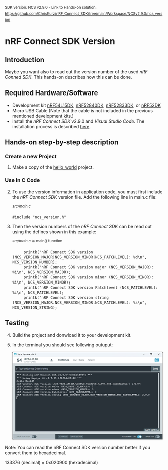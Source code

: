 <sup>SDK version: NCS v2.9.0  -  Link to Hands-on solution: https://github.com/ChrisKurz/nRF_Connect_SDK/tree/main/Workspace/NCSv2.9.0/ncs_version</sup>

# nRF Connect SDK Version 

## Introduction

Maybe you want also to read out the version number of the used _nRF Conned SDK_. This hands-on describes how this can be done. 

## Required Hardware/Software
- Development kit [nRF54L15DK](https://www.nordicsemi.com/Products/Development-hardware/nRF54L15-DK), [nRF52840DK](https://www.nordicsemi.com/Products/Development-hardware/nRF52840-DK), [nRF52833DK](https://www.nordicsemi.com/Products/Development-hardware/nRF52833-DK), or [nRF52DK](https://www.nordicsemi.com/Products/Development-hardware/nrf52-dk) 
- Micro USB Cable (Note that the cable is not included in the previous mentioned development kits.)
- install the _nRF Connect SDK_ v2.9.0 and _Visual Studio Code_. The installation process is described [here](https://academy.nordicsemi.com/courses/nrf-connect-sdk-fundamentals/lessons/lesson-1-nrf-connect-sdk-introduction/topic/exercise-1-1/).

## Hands-on step-by-step description 

### Create a new Project

1) Make a copy of the [hello_world](https://github.com/ChrisKurz/nRF_Connect_SDK/tree/main/Workspace/NCSv2.5.0/hello_world) project. 


### Use in C Code

2) To use the version information in application code, you must first include the _nRF Connect SDK_ version file. Add the following line in main.c file:

	<sup>_src/main.c_</sup>

       #include "ncs_version.h"

3) Then the version numbers of the _nRF Connect SDK_ can be read out using the defines shown in this example:

	<sup>_src/main.c_ => main() function</sup>

            printk("nRF Connect SDK version (NCS_VERSION_MAJOR|NCS_VERSION_MINOR|NCS_PATCHLEVEL): %d\n", NCS_VERSION_NUMBER);
            printk("nRF Connect SDK version major (NCS_VERSION_MAJOR): %i\n", NCS_VERSION_MAJOR);
            printk("nRF Connect SDK version minor (NCS_VERSION_MINOR): %i\n", NCS_VERSION_MINOR);
            printk("nRF Connect SDK version Patchlevel (NCS_PATCHLEVEL): %i\n", NCS_PATCHLEVEL);
            printk("nRF Connect SDK version string (NCS_VERSION_MAJOR.NCS_VERSION_MINOR.NCS_PATCHLEVEL): %s\n", NCS_VERSION_STRING);


## Testing
4) Build the project and donwload it to your development kit. 
5) In the terminal you should see following outuput:

   ![image](images/Ncs_Version_Terminal_NCSv2.9.0.jpg)

Note: You can read the nRF Connect SDK version number better if you convert them to hexadecimal. 

  133376 (decimal) = 0x020900 (hexadecimal)
